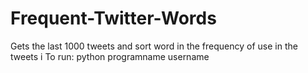 Frequent-Twitter-Words
======================

Gets the last 1000 tweets and sort word in the frequency of use in the tweets
i
To run:
python programname username

